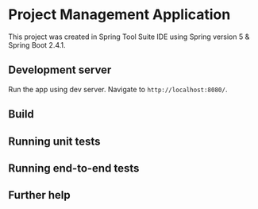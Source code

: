 # Project Management Application

This project was created in Spring Tool Suite IDE using Spring version 5 & Spring Boot 2.4.1.

## Development server

Run the app using dev server. Navigate to `http://localhost:8080/`. 

## Build


## Running unit tests


## Running end-to-end tests


## Further help


